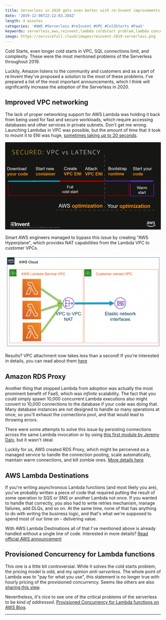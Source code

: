 ```yaml
---
title: Serverless in 2020 gets even better with re:Invent improvements for AWS Lambda - cold starts are "finally gone"
date: '2019-12-06T22:12:03.284Z'
length: 4 minutes
categories: '#AWS #Serverless #reInvent #VPC #ColdStarts #FaaS'
keywords: serverless,aws,reinvent,lambda coldstart problem,lambda concurrency,aws lambda,lambda in vpc,lambda rds,lambda destinations,faas
image: https://servicefull.cloud/images/reinvent-2019-serverless.png
---
```


Cold Starts, even longer cold starts in VPC, SQL connections limit, and complexity. These were the most mentioned problems of the Serverless throughout 2019.

Luckily, Amazon listens to the community and customers and as a part of re:Invent they've proposed a solution to the most of these problems. I've prepared a list of the most important announcements, which I think will significantly increase the adoption of the Serverless in 2020.

## Improved VPC networking

The lack of proper networking support for AWS Lambda was holding it back from being used for fast and secure workloads, which require accessing databases and other services in private subnets. Don't get me wrong. Launching Lambdas in VPC was possible, but the amount of time that it took to mount it to ENI was huge, [sometimes taking up to 20 seconds](https://www.freecodecamp.org/news/lambda-vpc-cold-starts-a-latency-killer-5408323278dd/).

![Lambda in VPC](lambda-in-vpc.png 'Lambda in VPC')

Smart AWS engineers managed to bypass this issue by creating "AWS Hyperplane", which provides NAT capabilities from the Lambda VPC to customer VPCs. 

![hyperplane](hyperplane.png 'hyperplane')

Results? VPC attachment now takes less than a second! If you're interested in details, you can read about them [here](https://aws.amazon.com/blogs/compute/announcing-improved-vpc-networking-for-aws-lambda-functions/)

## Amazon RDS Proxy

Another thing that stopped Lambda from adoption was actually the most prominent benefit of FaaS, which was _infinite_ scalability. The fact that you could simply spawn 10,000 concurrent Lambda executions also might convert to 10,000 connections to the database if your code was doing that. Many database instances are not designed to handle so many operations at once, so you'll exhaust the connections pool, and that would lead to throwing errors. 

There were some attempts to solve this issue by persisting connections across the same Lambda invocation or by using [this first module by Jeremy Daly](https://www.jeremydaly.com/serverless-mysql-at-scale/), but it wasn't ideal.

Luckily for us, AWS created RDS Proxy, which might be perceived as a managed service to handle the connection pooling, scale automatically, maintain warm connections, and kill zombie ones. [More details here](https://aws.amazon.com/blogs/compute/using-amazon-rds-proxy-with-aws-lambda/)

## AWS Lambda Destinations

If you're writing asynchronous Lambda functions (and most likely you are), you've probably written a piece of code that required putting the result of some operation to SQS or SNS or another Lambda not once. If you wanted to handle that correctly, you also had to write retries mechanism, manage failures, add DLQs, and so on. At the same time, none of that has anything to do with writing the business logic, and that's what we're supposed to spend most of our time on - delivering value.

With AWS Lambda Destinations all of that I've mentioned above is already handled without a single line of code. Interested in more details? [Read official AWS announcement](https://aws.amazon.com/blogs/compute/introducing-aws-lambda-destinations/)

## Provisioned Concurrency for Lambda functions

This one is a little bit controversial. While it solves the cold starts problem, the pricing model is odd, and my opinion _anti-serverless_. The whole point of Lambda was to "pay for what you use", this statement is no longer true with hourly pricing of the provisioned concurrency. Seems like others are also [sharing this view](https://www.trek10.com/blog/provisioned-lambda-concurrency/). 

Nevertheless, it's nice to see one of the critical problems of the serverless to be _kind of addressed_. [Provisioned Concurrency for Lambda functions on AWS Blog](https://aws.amazon.com/blogs/aws/new-provisioned-concurrency-for-lambda-functions/).

<hr />

